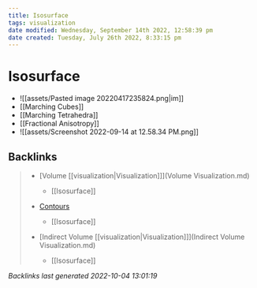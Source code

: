 ```yaml
---
title: Isosurface
tags: visualization
date modified: Wednesday, September 14th 2022, 12:58:39 pm
date created: Tuesday, July 26th 2022, 8:33:15 pm
---
```


# Isosurface
- ![[assets/Pasted image 20220417235824.png|im]]
- [[Marching Cubes]]
- [[Marching Tetrahedra]]
- [[Fractional Anisotropy]]
- ![[assets/Screenshot 2022-09-14 at 12.58.34 PM.png]]

## Backlinks

> - [Volume [[visualization|Visualization]]](Volume Visualization.md)
>   - [[Isosurface]]
>    
> - [Contours](Contour.md)
>   - [[Isosurface]]
>    
> - [Indirect Volume [[visualization|Visualization]]](Indirect Volume Visualization.md)
>   - [[Isosurface]]

_Backlinks last generated 2022-10-04 13:01:19_
